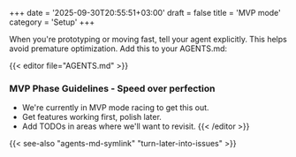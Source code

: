 +++
date = '2025-09-30T20:55:51+03:00'
draft = false
title = 'MVP mode'
category = 'Setup'
+++

When you're prototyping or moving fast, tell your agent explicitly. This helps avoid premature optimization. Add this to your AGENTS.md:

{{< editor file="AGENTS.md" >}}
### MVP Phase Guidelines - Speed over perfection

- We're currently in MVP mode racing to get this out.
- Get features working first, polish later.
- Add TODOs in areas where we'll want to revisit.
{{< /editor >}}

{{< see-also "agents-md-symlink" "turn-later-into-issues" >}}
